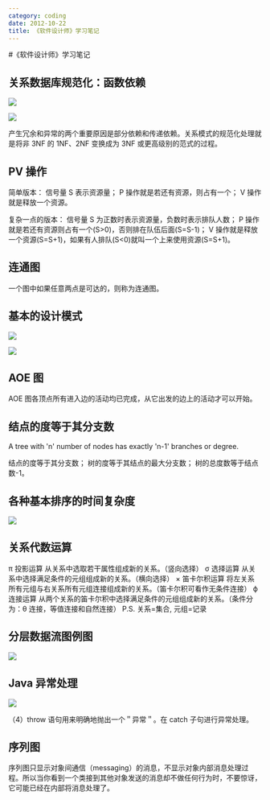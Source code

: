 ```yaml
---
category: coding
date: 2012-10-22
title: 《软件设计师》学习笔记
---
```


#《软件设计师》学习笔记

## 关系数据库规范化：函数依赖

![](https://goooooouwa.eu.org:8143/static/images/WwnWq9b.jpg)

![](https://goooooouwa.eu.org:8143/static/images/NrLAkyB.jpg)

产生冗余和异常的两个重要原因是部分依赖和传递依赖。关系模式的规范化处理就是将非 3NF 的 1NF、2NF 变换成为 3NF 或更高级别的范式的过程。

## PV 操作

简单版本：
信号量 S 表示资源量；
P 操作就是若还有资源，则占有一个；
V 操作就是释放一个资源。

复杂一点的版本：
信号量 S 为正数时表示资源量，负数时表示排队人数；
P 操作就是若还有资源则占有一个(S>0)，否则排在队伍后面(S=S-1)；
V 操作就是释放一个资源(S=S+1)，如果有人排队(S<0)就叫一个上来使用资源(S=S+1)。

## 连通图

一个图中如果任意两点是可达的，则称为连通图。

## 基本的设计模式

![](https://goooooouwa.eu.org:8143/static/images/Ab0bZAw.jpg)

![](https://goooooouwa.eu.org:8143/static/images/Hzw32ak.jpg)

## AOE 图

AOE 图各顶点所有进入边的活动均已完成，从它出发的边上的活动才可以开始。

## 结点的度等于其分支数

A tree with 'n' number of nodes has exactly 'n-1' branches or degree.

结点的度等于其分支数；
树的度等于其结点的最大分支数；
树的总度数等于结点数-1。

## 各种基本排序的时间复杂度

![](https://goooooouwa.eu.org:8143/static/images/YmH01Ne.jpg)

## 关系代数运算

π 投影运算 从关系中选取若干属性组成新的关系。（竖向选择）
σ 选择运算 从关系中选择满足条件的元组组成新的关系。（横向选择）
× 笛卡尔积运算 将左关系所有元组与右关系所有元组连接组成新的关系。（笛卡尔积可看作无条件连接）
ϕ 连接运算 从两个关系的笛卡尔积中选择满足条件的元组组成新的关系。（条件分为：θ 连接，等值连接和自然连接）
P.S. 关系=集合, 元组=记录

## 分层数据流图例图

![](https://goooooouwa.eu.org:8143/static/images/CA0Wazr.jpg)

## Java 异常处理

![](https://goooooouwa.eu.org:8143/static/images/dhUenfF.jpg)

（4）throw 语句用来明确地抛出一个＂异常＂。在 catch 子句进行异常处理。

## 序列图

序列图只显示对象间通信（messaging）的消息，不显示对象内部消息处理过程。所以当你看到一个类接到其他对象发送的消息却不做任何行为时，不要惊讶，它可能已经在内部将消息处理了。
